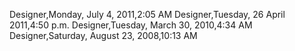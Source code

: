 ﻿Designer,Monday, July 4, 2011,2:05 AMDesigner,Tuesday, 26 April 2011,4:50 p.m.Designer,Tuesday, March 30, 2010,4:34 AMDesigner,Saturday, August 23, 2008,10:13 AM
